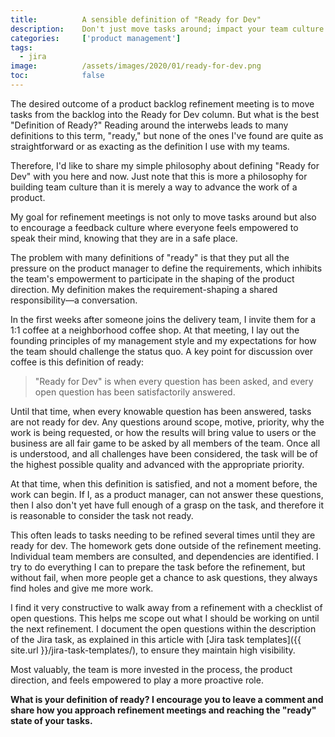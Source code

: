 ```yaml
---
title:			A sensible definition of "Ready for Dev"
description:	Don't just move tasks around; impact your team culture with this definition of "ready for dev"
categories:		['product management']
tags:
  - jira
image:			/assets/images/2020/01/ready-for-dev.png
toc:			false
---
```



The desired outcome of a product backlog refinement meeting is to move tasks from the backlog into the Ready for Dev column. But what is the best "Definition of Ready?" Reading around the interwebs leads to many definitions to this term, "ready," but none of the ones I've found are quite as straightforward or as exacting as the definition I use with my teams.

Therefore, I'd like to share my simple philosophy about defining "Ready for Dev" with you here and now. Just note that this is more a philosophy for building team culture than it is merely a way to advance the work of a product.

My goal for refinement meetings is not only to move tasks around but also to encourage a feedback culture where everyone feels empowered to speak their mind, knowing that they are in a safe place.

The problem with many definitions of "ready" is that they put all the pressure on the product manager to define the requirements, which inhibits the team's empowerment to participate in the shaping of the product direction. My definition makes the requirement-shaping a shared responsibility—a conversation.

In the first weeks after someone joins the delivery team, I invite them for a 1:1 coffee at a neighborhood coffee shop. At that meeting, I lay out the founding principles of my management style and my expectations for how the team should challenge the status quo. A key point for discussion over coffee is this definition of ready:

<blockquote class="blockquote text-center">
  <p class= "mb-0"> "Ready for Dev" is when every question has been asked, and every open question has been satisfactorily answered.</p>
</blockquote>

Until that time, when every knowable question has been answered, tasks are not ready for dev. Any questions around scope, motive, priority, why the work is being requested, or how the results will bring value to users or the business are all fair game to be asked by all members of the team. Once all is understood, and all challenges have been considered, the task will be of the highest possible quality and advanced with the appropriate priority.

At that time, when this definition is satisfied, and not a moment before, the work can begin. If I, as a product manager, can not answer these questions, then I also don't yet have full enough of a grasp on the task, and therefore it is reasonable to consider the task not ready.

This often leads to tasks needing to be refined several times until they are ready for dev. The homework gets done outside of the refinement meeting. Individual team members are consulted, and dependencies are identified. I try to do everything I can to prepare the task before the refinement, but without fail, when more people get a chance to ask questions, they always find holes and give me more work.

I find it very constructive to walk away from a refinement with a checklist of open questions. This helps me scope out what I should be working on until the next refinement. I document the open questions within the description of the Jira task, as explained in this article with [Jira task templates]({{ site.url }}/jira-task-templates/), to ensure they maintain high visibility.

Most valuably, the team is more invested in the process, the product direction, and feels empowered to play a more proactive role.

**What is your definition of ready? I encourage you to leave a comment and share how you approach refinement meetings and reaching the "ready" state of your tasks.**